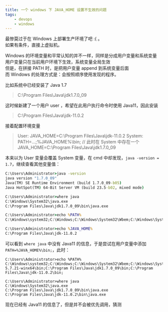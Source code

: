 ```yaml
---
title: 一个 windows 下 JAVA_HOME 设置不生效的问题
tags:
    - devops
    - windows
---
```


最惨莫过于在 Windows 上部署生产环境了吧 :( 。  
如果有条件，直接上虚拟机。

<!-- more -->

Windows 的环境变量和平常认知的并不一样，同样是分成用户变量和系统变量  
用户变量只在当前用户环境下生效，系统变量全局生效  
但是，在拼接 PATH 时，是把用户变量 append 到系统变量后面  
而 Windows 的处理方式是：会按照顺序使用发现的程序。

比如系统中已经安装了 Java 1.7
> C:\Program Files\Java\jdk1.7.0_09

这时候新建了一个用户 user ，希望在此用户执行命令时使用 Java11，因此安装
> C:\Program Files\Java\jdk-11.0.2

接着配置环境变量  
> User: JAVA_HOME=C:\Program Files\Java\jdk-11.0.2
> System: PATH=...;%JAVA_HOME%\bin; // 此时在 System 中存在一个 JAVA_HOME=C:\Program Files\Java\jdk1.7.0_09

本来以为 User 变量会覆盖 System 变量，在 cmd 中却发现，`java -version = 1.7`，继续查看其他变量值：
```cmd
C:\Users\Administrator>java -version
java version "1.7.0_09"
Java(TM) SE Runtime Environment (build 1.7.0_09-b05)
Java HotSpot(TM) 64-Bit Server VM (build 23.5-b02, mixed mode)

C:\Users\Administrator>where java
C:\Windows\System32\java.exe
C:\Program Files\Java\jdk1.7.0_09\bin\java.exe

C:\Users\Administrator>echo %PATH%
C:\Windows\system32;C:\Windows;C:\Windows\System32\Wbem;C:\Windows\System32\WindowsPowerShell\v1.0\;C:\software\mysql-5.721-winx64\bin;C:\Program Files\Java\jdk1.7.0_09\bin;

C:\Users\Administrator>echo %JAVA_HOME%
C:\Program Files\Java\jdk-11.0.2
```
可以看到 `where java` 中没有 Java11 的信息，于是尝试在用户变量中添加 `PATH=%JAVA_HOME%\bin;`，此时：
```
C:\Users\Administrator>echo %PATH%
C:\Windows\system32;C:\Windows;C:\Windows\System32\Wbem;C:\Windows\System32\WindowsPowerShell\v1.0\;C:\software\mysql-5.7.21-winx64\bin;C:\Program Files\Java\jdk1.7.0_09\bin;C:\Program Files\Java\jdk-11.0.2\bin;

C:\Users\Administrator>where java
C:\Windows\System32\java.exe
C:\Program Files\Java\jdk1.7.0_09\bin\java.exe
C:\Program Files\Java\jdk-11.0.2\bin\java.exe
```
现在已经有 Java11 的信息了，但是并不会被优先调用，猜测


